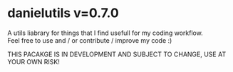 # danielutils v=0.7.0
A utils liabrary for things that I find usefull for my coding workflow.\
Feel free to use and / or contribute / improve my code :)

THIS PACAKGE IS IN DEVELOPMENT AND SUBJECT TO CHANGE, USE AT YOUR OWN RISK!